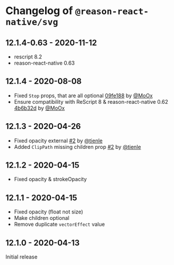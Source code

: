 # Changelog of `@reason-react-native/svg`

## 12.1.4-0.63 - 2020-11-12

- rescript 8.2
- reason-react-native 0.63

## 12.1.4 - 2020-08-08

- Fixed `Stop` props, that are all optional [09fe188](https://github.com/reason-react-native/svg/commit/09fe188) by [@MoOx](https://github.com/MoOx)
- Ensure compatibility with ReScript 8 & reason-react-native 0.62 [4b6b32d](https://github.com/reason-react-native/svg/commit/4b6b32d) by [@MoOx](https://github.com/MoOx)

## 12.1.3 - 2020-04-26

- Fixed opacity external [#2](https://github.com/reason-react-native/svg/pull/2) by [@tienle](https://github.com/tienle)
- Added `ClipPath` missing children prop [#2](https://github.com/reason-react-native/svg/pull/2) by [@tienle](https://github.com/tienle)

## 12.1.2 - 2020-04-15

- Fixed opacity & strokeOpacity

## 12.1.1 - 2020-04-15

- Fixed opacity (float not size)
- Make children optional
- Remove duplicate `vectorEffect` value

## 12.1.0 - 2020-04-13

Initial release
